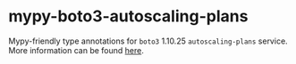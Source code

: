 # mypy-boto3-autoscaling-plans

Mypy-friendly type annotations for `boto3` 1.10.25 `autoscaling-plans` service.
More information can be found [here](https://github.com/vemel/mypy_boto3).